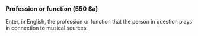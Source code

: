 ### Profession or function (550 $a)

Enter, in English, the profession or function that the person in question plays in connection to musical sources.